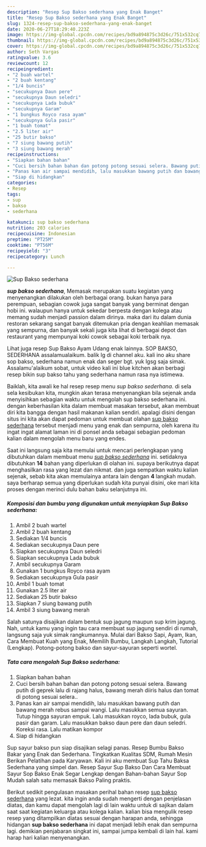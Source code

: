 ```yaml
---
description: "Resep Sup Bakso sederhana yang Enak Banget"
title: "Resep Sup Bakso sederhana yang Enak Banget"
slug: 1324-resep-sup-bakso-sederhana-yang-enak-banget
date: 2020-06-27T18:29:40.223Z
image: https://img-global.cpcdn.com/recipes/bd9a894875c3d26c/751x532cq70/sup-bakso-sederhana-foto-resep-utama.jpg
thumbnail: https://img-global.cpcdn.com/recipes/bd9a894875c3d26c/751x532cq70/sup-bakso-sederhana-foto-resep-utama.jpg
cover: https://img-global.cpcdn.com/recipes/bd9a894875c3d26c/751x532cq70/sup-bakso-sederhana-foto-resep-utama.jpg
author: Seth Vargas
ratingvalue: 3.6
reviewcount: 12
recipeingredient:
- "2 buah wartel"
- "2 buah kentang"
- "1/4 buncis"
- "secukupnya Daun pere"
- "secukupnya Daun seledri"
- "secukupnya Lada bubuk"
- "secukupnya Garam"
- "1 bungkus Royco rasa ayam"
- "secukupnya Gula pasir"
- "1 buah tomat"
- "2.5 liter air"
- "25 butir bakso"
- "7 siung bawang putih"
- "3 siung bawang merah"
recipeinstructions:
- "Siapkan bahan bahan"
- "Cuci bersih bahan bahan dan potong potong sesuai selera. Bawang putih di geprek lalu di rajang halus, bawang merah diiris halus dan tomat di potong sesuai selera.."
- "Panas kan air sampai mendidih, lalu masukkan bawang putih dan bawang merah rebus sampai wangi. Lalu masukkan semua sayuran. Tutup hingga sayuran empuk. Lalu masukkan royco, lada bubuk, gula pasir dan garam. Lalu masukkan bakso daun pere dan daun seledri. Koreksi rasa. Lalu matikan kompor"
- "Siap di hidangkan"
categories:
- Resep
tags:
- sup
- bakso
- sederhana

katakunci: sup bakso sederhana 
nutrition: 203 calories
recipecuisine: Indonesian
preptime: "PT25M"
cooktime: "PT56M"
recipeyield: "3"
recipecategory: Lunch

---
```



![Sup Bakso sederhana](https://img-global.cpcdn.com/recipes/bd9a894875c3d26c/751x532cq70/sup-bakso-sederhana-foto-resep-utama.jpg)

<b><i>sup bakso sederhana</i></b>, Memasak merupakan suatu kegiatan yang menyenangkan dilakukan oleh berbagai orang. bukan hanya para perempuan, sebagian cowok juga sangat banyak yang berminat dengan hobi ini. walaupun hanya untuk sekedar berpesta dengan kolega atau memang sudah menjadi passion dalam dirinya. maka dari itu dalam dunia restoran sekarang sangat banyak ditemukan pria dengan keahlian memasak yang sempurna, dan banyak sekali juga kita lihat di berbagai depot dan restaurant yang mempunyai koki cowok sebagai koki terbaik nya.

Lihat juga resep Sup Bakso Ayam Udang enak lainnya. SOP BAKSO, SEDERHANA assalamualaikum. balik lg di channel aku. kali ino aku share sop bakso, sederhana namun enak dan seger bgt. yuk lgsg saja simak. Assalamu&#39;alaikum sobat, untuk video kali ini blue kitchen akan berbagi resep bikin sup bakso tahu yang sederhana namun rasa nya istimewa.

Baiklah, kita awali ke hal resep resep menu <i>sup bakso sederhana</i>. di sela sela kesibukan kita, mungkin akan terasa menyenangkan bila sejenak anda menyisihkan sebagian waktu untuk mengolah sup bakso sederhana ini. dengan keberhasilan kita dalam membuat masakan tersebut, akan membuat diri kita bangga dengan hasil makanan kalian sendiri. apalagi disini dengan situs ini kita akan dapat pedoman untuk membuat olahan <u>sup bakso sederhana</u> tersebut menjadi menu yang enak dan sempurna, oleh karena itu ingat ingat alamat laman ini di ponsel anda sebagai sebagian pedoman kalian dalam mengolah menu baru yang endes.


Saat ini langsung saja kita memulai untuk mencari perlengkapan yang dibutuhkan dalam membuat menu <u><i>sup bakso sederhana</i></u> ini. setidaknya dibutuhkan <b>14</b> bahan yang diperlukan di olahan ini. supaya berikutnya dapat menghasilkan rasa yang lezat dan nikmat. dan juga sempatkan waktu kalian sejenak, sebab kita akan memulainya antara lain dengan <b>4</b> langkah mudah. saya berharap semua yang diperlukan sudah kita punyai disini, oke mari kita proses dengan merinci dulu bahan baku selanjutnya ini.

<!--inarticleads1-->

##### Komposisi dan bumbu yang digunakan untuk menyiapkan Sup Bakso sederhana:

1. Ambil 2 buah wartel
1. Ambil 2 buah kentang
1. Sediakan 1/4 buncis
1. Sediakan secukupnya Daun pere
1. Siapkan secukupnya Daun seledri
1. Siapkan secukupnya Lada bubuk
1. Ambil secukupnya Garam
1. Gunakan 1 bungkus Royco rasa ayam
1. Sediakan secukupnya Gula pasir
1. Ambil 1 buah tomat
1. Gunakan 2.5 liter air
1. Sediakan 25 butir bakso
1. Siapkan 7 siung bawang putih
1. Ambil 3 siung bawang merah


Salah satunya disajikan dalam bentuk sup jagung maupun sup krim jagung. Nah, untuk kamu yang ingin tau cara membuat sup jagung sendiri di rumah, langsung saja yuk simak rangkumannya. Mulai dari Bakso Sapi, Ayam, Ikan, Cara Membuat Kuah yang Enak, Memilih Bumbu, Langkah Langkah, Tutorial (Lengkap). Potong-potong bakso dan sayur-sayuran seperti wortel. 

<!--inarticleads2-->

##### Tata cara mengolah Sup Bakso sederhana:

1. Siapkan bahan bahan
1. Cuci bersih bahan bahan dan potong potong sesuai selera. Bawang putih di geprek lalu di rajang halus, bawang merah diiris halus dan tomat di potong sesuai selera..
1. Panas kan air sampai mendidih, lalu masukkan bawang putih dan bawang merah rebus sampai wangi. Lalu masukkan semua sayuran. Tutup hingga sayuran empuk. Lalu masukkan royco, lada bubuk, gula pasir dan garam. Lalu masukkan bakso daun pere dan daun seledri. Koreksi rasa. Lalu matikan kompor
1. Siap di hidangkan


Sup sayur bakso pun siap disajikan selagi panas. Resep Bumbu Bakso Bakar yang Enak dan Sederhana. Tingkatkan Kualitas SDM, Rumah Mesin Berikan Pelatihan pada Karyawan. Kali ini aku membuat Sup Tahu Baksa Sederhana yang simpel dan. Resep Sayur Sup Bakso Dan Cara Membuat Sayur Sop Bakso Enak Segar Lengkap dengan Bahan-bahan Sayur Sop Mudah salah satu memasak Bakso Paling praktis. 

Berikut sedikit pengulasan masakan perihal bahan resep <u>sup bakso sederhana</u> yang lezat. kita ingin anda sudah mengerti dengan penjelasan diatas, dan kamu dapat mengolah lagi di lain waktu untuk di sajikan dalam saat saat kegiatan keluarga atau kolega kalian. kalian bisa mengulik resep resep yang ditampilkan diatas sesuai dengan harapan anda, sehingga hidangan <b>sup bakso sederhana</b> ini dapat menjadi lebih enak dan sempurna lagi. demikian penjabaran singkat ini, sampai jumpa kembali di lain hal. kami harap hari kalian menyenangkan.
